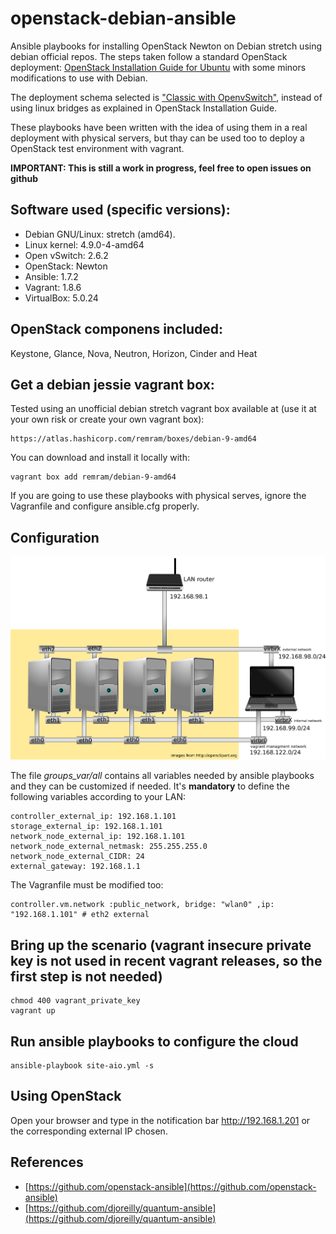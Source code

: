 openstack-debian-ansible
========================

Ansible playbooks for installing OpenStack Newton on Debian stretch using debian official repos. The steps taken follow a standard OpenStack deployment: [OpenStack Installation Guide for Ubuntu](http://docs.openstack.org/newton/install-guide-ubuntu/) with some minors modifications to use with Debian.

The deployment schema selected is ["Classic with OpenvSwitch"](http://docs.openstack.org/mitaka/networking-guide/scenario-classic-ovs.html), instead of using linux bridges as explained in OpenStack Installation Guide.

These playbooks have been written with the idea of using them in a real deployment
with physical servers, but thay can be used too to deploy a OpenStack test
environment with vagrant.

**IMPORTANT: This is still a work in progress, feel free to open issues on github**

## Software used (specific versions):

- Debian GNU/Linux: stretch (amd64). 
- Linux kernel: 4.9.0-4-amd64
- Open vSwitch: 2.6.2
- OpenStack: Newton
- Ansible: 1.7.2
- Vagrant: 1.8.6
- VirtualBox: 5.0.24

## OpenStack componens included:

Keystone, Glance, Nova, Neutron, Horizon, Cinder and Heat

## Get a debian jessie vagrant box:

Tested using an unofficial debian stretch vagrant box available at (use it at your own risk or create your own vagrant box):

    https://atlas.hashicorp.com/remram/boxes/debian-9-amd64

You can download and install it locally with:

    vagrant box add remram/debian-9-amd64

If you are going to use these playbooks with physical serves, ignore the
Vagranfile and configure ansible.cfg properly.

## Configuration

![schema](https://raw.githubusercontent.com/iesgn/openstack-debian-ansible/master/img/openstack-debian-ansible.png)

The file *groups_var/all* contains all variables needed by ansible playbooks and
they can be customized if needed. It's **mandatory** to define the following
variables according to your LAN:

    controller_external_ip: 192.168.1.101
	storage_external_ip: 192.168.1.101
	network_node_external_ip: 192.168.1.101
	network_node_external_netmask: 255.255.255.0
	network_node_external_CIDR: 24
	external_gateway: 192.168.1.1

The Vagranfile must be modified too:

    controller.vm.network :public_network, bridge: "wlan0" ,ip: "192.168.1.101" # eth2 external

## Bring up the scenario (vagrant insecure private key is not used in recent vagrant releases, so the first step is not needed)

    chmod 400 vagrant_private_key
	vagrant up

## Run ansible playbooks to configure the cloud

    ansible-playbook site-aio.yml -s

## Using OpenStack

Open your browser and type in the notification bar http://192.168.1.201 or the corresponding external IP chosen.

## References

- [https://github.com/openstack-ansible](https://github.com/openstack-ansible)
- [https://github.com/djoreilly/quantum-ansible](https://github.com/djoreilly/quantum-ansible)
